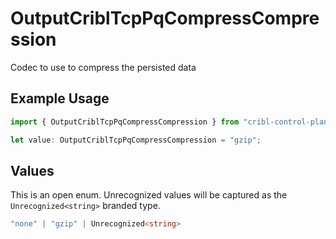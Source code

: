 # OutputCriblTcpPqCompressCompression

Codec to use to compress the persisted data

## Example Usage

```typescript
import { OutputCriblTcpPqCompressCompression } from "cribl-control-plane/models";

let value: OutputCriblTcpPqCompressCompression = "gzip";
```

## Values

This is an open enum. Unrecognized values will be captured as the `Unrecognized<string>` branded type.

```typescript
"none" | "gzip" | Unrecognized<string>
```